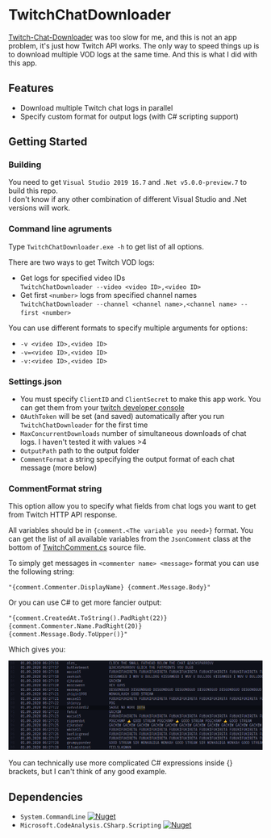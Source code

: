 # TwitchChatDownloader
[Twitch-Chat-Downloader](https://github.com/PetterKraabol/Twitch-Chat-Downloader) was too slow for me, and this is not an app problem, it's just how Twitch API works.
The only way to speed things up is to download multiple VOD logs at the same time. And this is what I did with this app.

## Features
- Download multiple Twitch chat logs in parallel
- Specify custom format for output logs (with C# scripting support)

## Getting Started

### Building
You need to get `Visual Studio 2019 16.7` and `.Net v5.0.0-preview.7` to build this repo.  
I don't know if any other combination of different Visual Studio and .Net versions will work.

### Command line agruments
Type `TwitchChatDownloader.exe -h` to get list of all options.  

There are two ways to get Twitch VOD logs:  
- Get logs for specified video IDs  
`TwitchChatDownloader --video <video ID>,<video ID>`
- Get first `<number>` logs from specified channel names  
`TwitchChatDownloader --channel <channel name>,<channel name> --first <number>`

You can use different formats to specify multiple arguments for options:
- `-v <video ID>,<video ID>`
- `-v=<video ID>,<video ID>`
- `-v:<video ID>,<video ID>`

### Settings.json
- You must specify `ClientID` and `ClientSecret` to make this app work. You can get them from your [twitch developer console](https://dev.twitch.tv/console)
- `OAuthToken` will be set (and saved) automatically after you run `TwitchChatDownloader` for the first time
- `MaxConcurrentDownloads` number of simultaneous downloads of chat logs. I haven't tested it with values >4
- `OutputPath` path to the output folder
- `CommentFormat` a string specifying the output format of each chat message (more below)

### CommentFormat string
This option allow you to specify what fields from chat logs you want to get from Twitch HTTP API response.  

All variables should be in `{comment.<The variable you need>}` format. You can get the list of all available variables from the `JsonComment` class at the bottom of [TwitchComment.cs](https://github.com/orikama/TwitchChatDownloader/blob/master/TwitchChatDownloader/TwitchComment.cs) source file.

To simply get messages in `<commenter name> <message>` format you can use the following string:
```
"{comment.Commenter.DisplayName} {comment.Message.Body}"
```

Or you can use C# to get more fancier output:
```
"{comment.CreatedAt.ToString().PadRight(22)} {comment.Commenter.Name.PadRight(20)} {comment.Message.Body.ToUpper()}"
```
Which gives you:

![CommentFormat example output](https://github.com/orikama/TwitchChatDownloader/blob/master/readme-fig/CommentFormatExample.png)

You can technically use more complicated C# expressions inside {} brackets, but I can't think of any good example.

## Dependencies
- `System.CommandLine` [![Nuget](https://img.shields.io/nuget/v/System.CommandLine.svg)](https://nuget.org/packages/System.CommandLine)  
- `Microsoft.CodeAnalysis.CSharp.Scripting` [![Nuget](https://img.shields.io/nuget/v/Microsoft.CodeAnalysis.CSharp.Scripting)](https://nuget.org/packages/Microsoft.CodeAnalysis.CSharp.Scripting)
